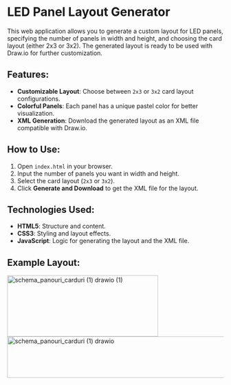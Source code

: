 # LED Panel Layout Generator

This web application allows you to generate a custom layout for LED panels, specifying the number of panels in width and height, and choosing the card layout (either 2x3 or 3x2). The generated layout is ready to be used with Draw.io for further customization.

## Features:
- **Customizable Layout**: Choose between `2x3` or `3x2` card layout configurations.
- **Colorful Panels**: Each panel has a unique pastel color for better visualization.
- **XML Generation**: Download the generated layout as an XML file compatible with Draw.io.

## How to Use:
1. Open `index.html` in your browser.
2. Input the number of panels you want in width and height.
3. Select the card layout (`2x3` or `3x2`).
4. Click **Generate and Download** to get the XML file for the layout.

## Technologies Used:
- **HTML5**: Structure and content.
- **CSS3**: Styling and layout effects.
- **JavaScript**: Logic for generating the layout and the XML file.

## Example Layout:
<img width="351" height="142" alt="schema_panouri_carduri (1) drawio (1)" src="https://github.com/user-attachments/assets/8e066850-bf86-433e-bfb2-799821a9d001" />
</br>
<img width="521" height="96" alt="schema_panouri_carduri (1) drawio" src="https://github.com/user-attachments/assets/0023aea9-ddc4-4fc1-b33a-92259811f607" />
